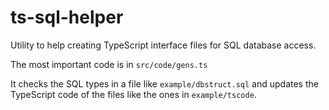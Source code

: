 # ts-sql-helper
Utility to help creating TypeScript interface files for SQL database access.

The most important code is in `src/code/gens.ts`

It checks the SQL types in a file like `example/dbstruct.sql` and updates the TypeScript code of the files like the ones in `example/tscode`.
